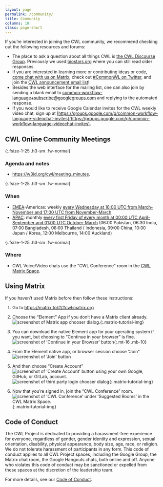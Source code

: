 ```yaml
---
layout: page
permalink: /community/
title: Community
columns: 10
class: page-short
---
```


If you’re interested in joining the CWL community, we recommend checking out the following resources and forums:

* The place to ask a question about all things CWL is [the CWL Discourse Group](https://cwl.discourse.group/). Previously we used [biostars.org](https://www.biostars.org/t/cwl/) where you can still read older responses.
* If you are interested in learning more or contributing ideas or code, [come chat with us on Matrix](https://matrix.to/#/#common-workflow-language_common-workflow-language:gitter.im), check out [#CommonWL on Twitter](https://twitter.com/search?q=%23CommonWL), and join the [CWL announcement email list](https://groups.google.com/forum/#!forum/common-workflow-language)!
* Besides the web interface for the mailing list, one can also join by sending a blank email to [common-workflow-language+subscribe@googlegroups.com](mailto:common-workflow-language+subscribe@googlegroups.com) and replying to the automated response.
* If you would like to receive Google Calendar invites for the CWL weekly video chat, sign up at [https://groups.google.com/g/common-workflow-language-videochat-invites](https://groups.google.com/g/common-workflow-language-videochat-invites).

## CWL Online Community Meetings

{:.fsize-1-25 .h3-sm .fw-normal}
### Agenda and notes

* <https://w3id.org/cwl/meeting_minutes>.

{:.fsize-1-25 .h3-sm .fw-normal}
### When

* [EMEA](https://en.wikipedia.org/wiki/Europe,_the_Middle_East_and_Africa)-Americas: weekly [every Wednesday at 16:00 UTC from March-November and 17:00 UTC from November-March](https://arewemeetingyet.com/New%20York/2021-07-21/12:00/w/Weekly%20CWL%20Video%20Chat#eyJ1cmwiOiJodHRwczovL21lZXQuaml0LnNpL0NvbXBldGVudEJyYW5jaGVzTm9taW5hdGVXZWFrbHkifQ==)
* [APAC](https://en.wikipedia.org/wiki/Asia-Pacific): monthly [every first Friday of every month at 00:00 UTC April-September and 01:00 UTC October-March](https://arewemeetingyet.com/UTC/2022-04-01/01:00/q/Monthly%20CWL%20Video%20Chat)
(06:00 Pakistan, 06:30 India, 07:00 Bangladesh, 08:00 Thailand / Indonesia, 09:00 China, 10:00 Japan / Korea, 12:00 Melbourne, 14:00 Auckland)

{:.fsize-1-25 .h3-sm .fw-normal}
### Where

* CWL Voice/Video chats use the "CWL Conference" room in the [CWL Matrix Space](https://matrix.to/#/#cwl:matrix.org).

## Using Matrix

If you haven’t used Matrix before then follow these instructions:

1. Go to <https://matrix.to/#/#cwl:matrix.org>
2. Choose the “Element” App if you don’t have a Matrix client already.
    ![screenshot of Matrix app chooser dialog.](/assets/img/matrix-element-app.png){:.matrix-tutorial-img}

3. You can download the native Element app for your operating system if you want, but choosing to “Continue in your browser” is fine.
    ![screenshot of 'Continue in your Browser' button](/assets/img/continue-in-your-browser.png){:.mt-16 .mb-10}

4. From the Element native app, or browser session choose "Join" ![screenshot of 'Join' button](/assets/img/join.png)

5. And then choose “Create Account” ![screenshot of 'Create Account' button](/assets/img/create-account.png) using your own Google, GitHub, or GitLab, account.
    ![screenshot of third party login chooser dialog](/assets/img/continue-with-icons.png){:.matrix-tutorial-img}

6. Now that you’re signed in, join the “CWL Conference” room.
    ![screenshot of 'CWL Conference' under 'Suggested Rooms' in the CWL Matrix Space.](/assets/img/cwl-conference-suggested-rooms.png){:.matrix-tutorial-img}

## Code of Conduct

The CWL Project is dedicated to providing a harassment-free experience for everyone, regardless of gender, gender identity and expression, sexual orientation, disability, physical appearance, body size, age, race, or religion. We do not tolerate harassment of participants in any form. This code of conduct applies to all CWL Project spaces, including the Google Group, the Matrix chat room, the Google Hangouts chats, both online and off. Anyone who violates this code of conduct may be sanctioned or expelled from these spaces at the discretion of the leadership team.

For more details, see our [Code of Conduct](https://github.com/common-workflow-language/common-workflow-language/blob/main/CODE_OF_CONDUCT.md).
